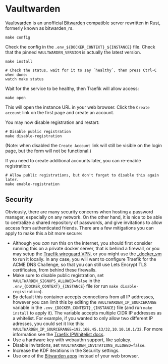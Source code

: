 # Vaultwarden

[Vaultwarden](https://github.com/dani-garcia/vaultwarden) is an
unofficial [Bitwarden](https://bitwarden.com/) compatible server
rewritten in Rust, formerly known as bitwarden_rs.

```
make config
```

Check the config in the `.env_${DOCKER_CONTEXT}_${INSTANCE}` file.
Check that the pinned `VAULTWARDEN_VERSION` is actually the latest
version.

```
make install
```

```
# Check the status, wait for it to say `healthy`, then press Ctrl-C when done:
watch make status
```

Wait for the service to be healthy, then Traefik will allow access: 

```
make open
```

This will open the instance URL in your web browser. Click the `Create
account` link on the first page and create an account.

You may now disable registration and restart:

```
# Disable public registration
make disable-registration
```

(Note: when disabled the `Create Account` link will still be visible
on the login page, but the form will not be functional.)

If you need to create additional accounts later, you can re-enable
registration:

```
# Allow public registrations, but don't forget to disable this again later.
make enable-registration
```

## Security

Obviously, there are many security concerns when hosting a password
manager, especially on any network. On the other hand, it is nice to
be able to centralize a shared repository of passwords, and give
invitations to allow access from authenticated friends. There are a
few mitigations you can apply to make this a bit more secure:

 * Although you *can* run this on the internet, you should first
   consider running this on a private docker server, that is behind a
   firewall, or you may setup the [Traefik wireguard
   VPN](../traefik/README.md#wireguard-vpn), or you might use the
   [_docker_vm](../_docker_vm) to run it locally. In any case, you
   will want to configure Traefik for the ACME DNS Challenge, so that
   you can still use Lets Encrypt TLS certificates, from behind these
   firewalls.
 * Make sure to disable public registration, set
   `VAULTWARDEN_SIGNUPS_ALLOWED=false` in the
   `.env_{DOCKER_CONTEXT}_{INSTANCE}` file (or run `make
   disable-registration`).
 * By default this container accepts connections from all IP
   addresses, however you can limit this by editing the
   `VAULTWARDEN_IP_SOURCERANGE` variable in the
   `.env_{DOCKER_CONTEXT}_{INSTANCE}` file (and run `make install` to
   apply it). The variable accepts multiple CIDR IP addresses as a
   whitelist. For example, if you wanted to only allow two different
   IP adresses, you could set it like this:
   `VAULTWARDEN_IP_SOURCERANGE=192.168.45.13/32,10.10.10.1/32`. For
   more information see the [Traefik IPWhitelist
   docs](https://doc.traefik.io/traefik/middlewares/http/ipwhitelist/).
 * Use a hardware key with webauthn support, like
   [solokey](https://solokeys.com/).
 * Disable invitations, set `VAULTWARDEN_INVITATIONS_ALLOWED=false`.
 * Increase the KDF iterations in the Security settings.
 * Use one of the [Bitwarden apps](https://bitwarden.com/download/)
   instead of your web browser.
